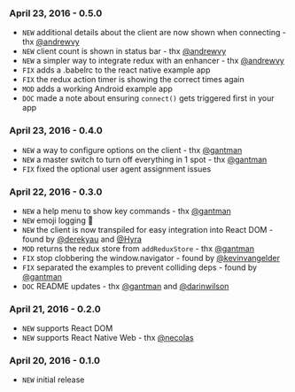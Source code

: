 ### April 23, 2016 - 0.5.0

* `NEW` additional details about the client are now shown when connecting - thx [@andrewvy](https://github.com/andrewvy)
* `NEW` client count is shown in status bar - thx [@andrewvy](https://github.com/andrewvy)
* `NEW` a simpler way to integrate redux with an enhancer - thx [@andrewvy](https://github.com/andrewvy)
* `FIX` adds a .babelrc to the react native example app
* `FIX` the redux action timer is showing the correct times again
* `MOD` adds a working Android example app
* `DOC` made a note about ensuring `connect()` gets triggered first in your app

### April 23, 2016 - 0.4.0

* `NEW` a way to configure options on the client - thx [@gantman](https://github.com/gantman)
* `NEW` a master switch to turn off everything in 1 spot - thx [@gantman](https://github.com/gantman)
* `FIX` fixed the optional user agent assignment issues

### April 22, 2016 - 0.3.0

* `NEW` a help menu to show key commands - thx [@gantman](https://github.com/gantman)
* `NEW` emoji logging 🎉
* `NEW` the client is now transpiled for easy integration into React DOM - found by [@derekyau](https://github.com/derekyau) and [@Hyra](https://github.com/Hyra)
* `MOD` returns the redux store from `addReduxStore` - thx [@gantman](https://github.com/gantman)
* `FIX` stop clobbering the window.navigator - found by [@kevinvangelder](https://github.com/kevinvangelder)
* `FIX` separated the examples to prevent colliding deps - found by [@gantman](https://github.com/gantman)
* `DOC` README updates - thx [@gantman](https://github.com/gantman) and [@darinwilson](https://github.com/darinwilson)

### April 21, 2016 - 0.2.0

* `NEW` supports React DOM
* `NEW` supports React Native Web - thx [@necolas](https://github.com/necolas)

### April 20, 2016 - 0.1.0

* `NEW` initial release

